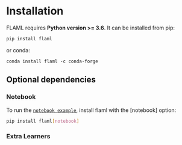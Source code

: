 # Installation

FLAML requires **Python version >= 3.6**. It can be installed from pip:

```bash
pip install flaml
```

or conda:
```
conda install flaml -c conda-forge
```

## Optional dependencies

### Notebook
To run the [`notebook example`](https://github.com/microsoft/FLAML/tree/main/notebook),
install flaml with the [notebook] option:

```bash
pip install flaml[notebook]
```

### Extra Learners